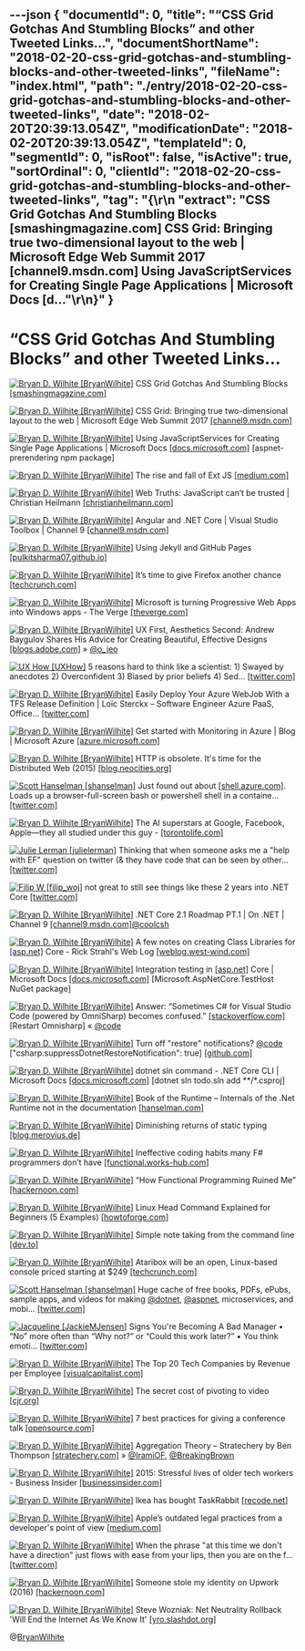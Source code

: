 ---json
{
  "documentId": 0,
  "title": "“CSS Grid Gotchas And Stumbling Blocks” and other Tweeted Links…",
  "documentShortName": "2018-02-20-css-grid-gotchas-and-stumbling-blocks-and-other-tweeted-links",
  "fileName": "index.html",
  "path": "./entry/2018-02-20-css-grid-gotchas-and-stumbling-blocks-and-other-tweeted-links",
  "date": "2018-02-20T20:39:13.054Z",
  "modificationDate": "2018-02-20T20:39:13.054Z",
  "templateId": 0,
  "segmentId": 0,
  "isRoot": false,
  "isActive": true,
  "sortOrdinal": 0,
  "clientId": "2018-02-20-css-grid-gotchas-and-stumbling-blocks-and-other-tweeted-links",
  "tag": "{\r\n  \"extract\": \"CSS Grid Gotchas And Stumbling Blocks [smashingmagazine.com] CSS Grid: Bringing true two-dimensional layout to the web | Microsoft Edge Web Summit 2017 [channel9.msdn.com] Using JavaScriptServices for Creating Single Page Applications | Microsoft Docs [d...\"\r\n}"
}
---

# “CSS Grid Gotchas And Stumbling Blocks” and other Tweeted Links…

[<img alt="Bryan D. Wilhite [BryanWilhite]" src="https://songhay.blob.core.windows.net/shared-social-twitter/BryanWilhite.jpeg">](http://songhayblog.azurewebsites.net/ "Bryan D. Wilhite [BryanWilhite]") CSS Grid Gotchas And Stumbling Blocks [[smashingmagazine.com]](https://www.smashingmagazine.com/2017/09/css-grid-gotchas-stumbling-blocks/)

[<img alt="Bryan D. Wilhite [BryanWilhite]" src="https://songhay.blob.core.windows.net/shared-social-twitter/BryanWilhite.jpeg">](http://songhayblog.azurewebsites.net/ "Bryan D. Wilhite [BryanWilhite]") CSS Grid: Bringing true two-dimensional layout to the web | Microsoft Edge Web Summit 2017 [[channel9.msdn.com]](https://channel9.msdn.com/Events/WebPlatformSummit/Microsoft-Edge-Web-Summit-2017/ES08)

[<img alt="Bryan D. Wilhite [BryanWilhite]" src="https://songhay.blob.core.windows.net/shared-social-twitter/BryanWilhite.jpeg">](http://songhayblog.azurewebsites.net/ "Bryan D. Wilhite [BryanWilhite]") Using JavaScriptServices for Creating Single Page Applications | Microsoft Docs [[docs.microsoft.com]](https://docs.microsoft.com/en-us/aspnet/core/client-side/spa-services) [aspnet-prerendering npm package]

[<img alt="Bryan D. Wilhite [BryanWilhite]" src="https://songhay.blob.core.windows.net/shared-social-twitter/BryanWilhite.jpeg">](http://songhayblog.azurewebsites.net/ "Bryan D. Wilhite [BryanWilhite]") The rise and fall of Ext JS [[medium.com]](https://medium.com/@ModusJesus/the-rise-and-fall-of-ext-js-c9d727131991)

[<img alt="Bryan D. Wilhite [BryanWilhite]" src="https://songhay.blob.core.windows.net/shared-social-twitter/BryanWilhite.jpeg">](http://songhayblog.azurewebsites.net/ "Bryan D. Wilhite [BryanWilhite]") Web Truths: JavaScript can’t be trusted | Christian Heilmann [[christianheilmann.com]](https://christianheilmann.com/2017/09/26/web-truths-javascript-cant-be-trusted/)

[<img alt="Bryan D. Wilhite [BryanWilhite]" src="https://songhay.blob.core.windows.net/shared-social-twitter/BryanWilhite.jpeg">](http://songhayblog.azurewebsites.net/ "Bryan D. Wilhite [BryanWilhite]") Angular and .NET Core | Visual Studio Toolbox | Channel 9 [[channel9.msdn.com]](https://channel9.msdn.com/Shows/Visual-Studio-Toolbox/Angular-and-NET-Core)

[<img alt="Bryan D. Wilhite [BryanWilhite]" src="https://songhay.blob.core.windows.net/shared-social-twitter/BryanWilhite.jpeg">](http://songhayblog.azurewebsites.net/ "Bryan D. Wilhite [BryanWilhite]") Using Jekyll and GitHub Pages [[pulkitsharma07.github.io]](https://pulkitsharma07.github.io/2017/09/23/using-jekyll-and-github-pages/)

[<img alt="Bryan D. Wilhite [BryanWilhite]" src="https://songhay.blob.core.windows.net/shared-social-twitter/BryanWilhite.jpeg">](http://songhayblog.azurewebsites.net/ "Bryan D. Wilhite [BryanWilhite]") It’s time to give Firefox another chance [[techcrunch.com]](https://techcrunch.com/2017/09/29/its-time-to-give-firefox-another-chance/)

[<img alt="Bryan D. Wilhite [BryanWilhite]" src="https://songhay.blob.core.windows.net/shared-social-twitter/BryanWilhite.jpeg">](http://songhayblog.azurewebsites.net/ "Bryan D. Wilhite [BryanWilhite]") Microsoft is turning Progressive Web Apps into Windows apps - The Verge [[theverge.com]](https://www.theverge.com/2018/2/7/16987842/microsoft-progressive-web-apps-pwa-edge-windows-10)

[<img alt="Bryan D. Wilhite [BryanWilhite]" src="https://songhay.blob.core.windows.net/shared-social-twitter/BryanWilhite.jpeg">](http://songhayblog.azurewebsites.net/ "Bryan D. Wilhite [BryanWilhite]") UX First, Aesthetics Second: Andrew Baygulov Shares His Advice for Creating Beautiful, Effective Designs [[blogs.adobe.com]](http://blogs.adobe.com/creativecloud/ux-first-aesthetics-second-andrew-baygulov-shares-his-advice-for-creating-beautiful-effective-designs) » [@o_jeo](http://twitter.com/o_jeo)

[<img alt="UX How [UXHow]" src="https://songhay.blob.core.windows.net/shared-social-twitter/UXHow.png">](http://uxhow.com/ "UX How [UXHow]") 5 reasons hard to think like a scientist: 1) Swayed by anecdotes 2) Overconfident 3) Biased by prior beliefs 4) Sed… [[twitter.com]](https://twitter.com/i/web/status/960519669705838593)

[<img alt="Bryan D. Wilhite [BryanWilhite]" src="https://songhay.blob.core.windows.net/shared-social-twitter/BryanWilhite.jpeg">](http://songhayblog.azurewebsites.net/ "Bryan D. Wilhite [BryanWilhite]") Easily Deploy Your Azure WebJob With a TFS Release Definition | Loïc Sterckx – Software Engineer Azure PaaS, Office… [[twitter.com]](https://twitter.com/i/web/status/960621628852973568)

[<img alt="Bryan D. Wilhite [BryanWilhite]" src="https://songhay.blob.core.windows.net/shared-social-twitter/BryanWilhite.jpeg">](http://songhayblog.azurewebsites.net/ "Bryan D. Wilhite [BryanWilhite]") Get started with Monitoring in Azure | Blog | Microsoft Azure [[azure.microsoft.com]](https://azure.microsoft.com/en-us/blog/get-started-with-monitoring-in-azure/)

[<img alt="Bryan D. Wilhite [BryanWilhite]" src="https://songhay.blob.core.windows.net/shared-social-twitter/BryanWilhite.jpeg">](http://songhayblog.azurewebsites.net/ "Bryan D. Wilhite [BryanWilhite]") HTTP is obsolete. It's time for the Distributed Web (2015) [[blog.neocities.org]](https://blog.neocities.org/blog/2015/09/08/its-time-for-the-distributed-web.html)

[<img alt="Scott Hanselman [shanselman]" src="https://songhay.blob.core.windows.net/shared-social-twitter/shanselman.jpg">](http://hanselman.com/ "Scott Hanselman [shanselman]") Just found out about [[shell.azure.com]](http://shell.azure.com). Loads up a browser-full-screen bash or powershell shell in a containe… [[twitter.com]](https://twitter.com/i/web/status/959598397714939904)

[<img alt="Bryan D. Wilhite [BryanWilhite]" src="https://songhay.blob.core.windows.net/shared-social-twitter/BryanWilhite.jpeg">](http://songhayblog.azurewebsites.net/ "Bryan D. Wilhite [BryanWilhite]") The AI superstars at Google, Facebook, Apple—they all studied under this guy - [[torontolife.com]](https://torontolife.com/tech/ai-superstars-google-facebook-apple-studied-guy/)

[<img alt="Julie Lerman [julielerman]" src="https://songhay.blob.core.windows.net/shared-social-twitter/julielerman.jpeg">](http://about.me/julielerman "Julie Lerman [julielerman]") Thinking that when someone asks me a "help with EF" question on twitter (& they have code that can be seen by other… [[twitter.com]](https://twitter.com/i/web/status/964890659479080960)

[<img alt="Filip W [filip_woj]" src="https://songhay.blob.core.windows.net/shared-social-twitter/filip_woj.jpg">](http://www.strathweb.com/ "Filip W [filip_woj]") not great to still see things like these 2 years into .NET Core [[twitter.com]](https://twitter.com/filip_woj/status/959335368951771136/photo/1)

[<img alt="Bryan D. Wilhite [BryanWilhite]" src="https://songhay.blob.core.windows.net/shared-social-twitter/BryanWilhite.jpeg">](http://songhayblog.azurewebsites.net/ "Bryan D. Wilhite [BryanWilhite]") .NET Core 2.1 Roadmap PT.1 | On .NET | Channel 9 [[channel9.msdn.com]](https://channel9.msdn.com/Shows/On-NET/NET-Core-21-Roadmap-PT1)[@coolcsh](http://twitter.com/coolcsh)

[<img alt="Bryan D. Wilhite [BryanWilhite]" src="https://songhay.blob.core.windows.net/shared-social-twitter/BryanWilhite.jpeg">](http://songhayblog.azurewebsites.net/ "Bryan D. Wilhite [BryanWilhite]") A few notes on creating Class Libraries for [[asp.net]](http://ASP.NET) Core - Rick Strahl's Web Log [[weblog.west-wind.com]](https://weblog.west-wind.com/posts/2017/Sep/26/A-few-notes-on-creating-Class-Libraries-for-ASPNET-Core)

[<img alt="Bryan D. Wilhite [BryanWilhite]" src="https://songhay.blob.core.windows.net/shared-social-twitter/BryanWilhite.jpeg">](http://songhayblog.azurewebsites.net/ "Bryan D. Wilhite [BryanWilhite]") Integration testing in [[asp.net]](http://ASP.NET) Core | Microsoft Docs [[docs.microsoft.com]](https://docs.microsoft.com/en-us/aspnet/core/testing/integration-testing) [Microsoft.AspNetCore.TestHost NuGet package]

[<img alt="Bryan D. Wilhite [BryanWilhite]" src="https://songhay.blob.core.windows.net/shared-social-twitter/BryanWilhite.jpeg">](http://songhayblog.azurewebsites.net/ "Bryan D. Wilhite [BryanWilhite]") Answer: “Sometimes C# for Visual Studio Code (powered by OmniSharp) becomes confused.” [[stackoverflow.com]](https://stackoverflow.com/a/41799416/22944) [Restart Omnisharp] « [@code](http://twitter.com/code)

[<img alt="Bryan D. Wilhite [BryanWilhite]" src="https://songhay.blob.core.windows.net/shared-social-twitter/BryanWilhite.jpeg">](http://songhayblog.azurewebsites.net/ "Bryan D. Wilhite [BryanWilhite]") Turn off "restore" notifications? [@code](http://twitter.com/code) ["csharp.suppressDotnetRestoreNotification": true] [[github.com]](https://github.com/OmniSharp/omnisharp-vscode/issues/193?platform=hootsuite)

[<img alt="Bryan D. Wilhite [BryanWilhite]" src="https://songhay.blob.core.windows.net/shared-social-twitter/BryanWilhite.jpeg">](http://songhayblog.azurewebsites.net/ "Bryan D. Wilhite [BryanWilhite]") dotnet sln command - .NET Core CLI | Microsoft Docs [[docs.microsoft.com]](https://docs.microsoft.com/en-us/dotnet/core/tools/dotnet-sln) [dotnet sln todo.sln add **/*.csproj]

[<img alt="Bryan D. Wilhite [BryanWilhite]" src="https://songhay.blob.core.windows.net/shared-social-twitter/BryanWilhite.jpeg">](http://songhayblog.azurewebsites.net/ "Bryan D. Wilhite [BryanWilhite]") Book of the Runtime – Internals of the .Net Runtime not in the documentation [[hanselman.com]](https://www.hanselman.com/blog/TheBookOfTheRuntimeTheInternalsOfTheNETRuntimeThatYouWontFindInTheDocumentation.aspx)

[<img alt="Bryan D. Wilhite [BryanWilhite]" src="https://songhay.blob.core.windows.net/shared-social-twitter/BryanWilhite.jpeg">](http://songhayblog.azurewebsites.net/ "Bryan D. Wilhite [BryanWilhite]") Diminishing returns of static typing [[blog.merovius.de]](https://blog.merovius.de/2017/09/12/diminishing-returns-of-static-typing.html)

[<img alt="Bryan D. Wilhite [BryanWilhite]" src="https://songhay.blob.core.windows.net/shared-social-twitter/BryanWilhite.jpeg">](http://songhayblog.azurewebsites.net/ "Bryan D. Wilhite [BryanWilhite]") Ineffective coding habits many F# programmers don’t have [[functional.works-hub.com]](https://functional.works-hub.com/blog/Seven-ineffective-coding-habits-many-F-programmers-don-t-have)

[<img alt="Bryan D. Wilhite [BryanWilhite]" src="https://songhay.blob.core.windows.net/shared-social-twitter/BryanWilhite.jpeg">](http://songhayblog.azurewebsites.net/ "Bryan D. Wilhite [BryanWilhite]") “How Functional Programming Ruined Me” [[hackernoon.com]](https://hackernoon.com/how-functional-programming-ruined-me-7886c12a46fd)

[<img alt="Bryan D. Wilhite [BryanWilhite]" src="https://songhay.blob.core.windows.net/shared-social-twitter/BryanWilhite.jpeg">](http://songhayblog.azurewebsites.net/ "Bryan D. Wilhite [BryanWilhite]") Linux Head Command Explained for Beginners (5 Examples) [[howtoforge.com]](https://www.howtoforge.com/linux-head-command/)

[<img alt="Bryan D. Wilhite [BryanWilhite]" src="https://songhay.blob.core.windows.net/shared-social-twitter/BryanWilhite.jpeg">](http://songhayblog.azurewebsites.net/ "Bryan D. Wilhite [BryanWilhite]") Simple note taking from the command line [[dev.to]](https://dev.to/ricardomol/note-taking-from-the-command-line-156)

[<img alt="Bryan D. Wilhite [BryanWilhite]" src="https://songhay.blob.core.windows.net/shared-social-twitter/BryanWilhite.jpeg">](http://songhayblog.azurewebsites.net/ "Bryan D. Wilhite [BryanWilhite]") Ataribox will be an open, Linux-based console priced starting at $249 [[techcrunch.com]](https://techcrunch.com/2017/09/26/ataribox-will-be-an-open-linux-based-console-priced-starting-at-249/)

[<img alt="Scott Hanselman [shanselman]" src="https://songhay.blob.core.windows.net/shared-social-twitter/shanselman.jpg">](http://hanselman.com/ "Scott Hanselman [shanselman]") Huge cache of free books, PDFs, ePubs, sample apps, and videos for making [@dotnet](http://twitter.com/dotnet), [@aspnet](http://twitter.com/aspnet), microservices, and mobi… [[twitter.com]](https://twitter.com/i/web/status/961002692658135041)

[<img alt="Jacqueline [JackieMJensen]" src="https://songhay.blob.core.windows.net/shared-social-twitter/JackieMJensen.jpg">](https://www.youtube.com/watch?v=ZeKBquRKa-w "Jacqueline [JackieMJensen]") Signs You're Becoming A Bad Manager • “No” more often than “Why not?” or “Could this work later?” • You think emoti… [[twitter.com]](https://twitter.com/i/web/status/960524924120166401)

[<img alt="Bryan D. Wilhite [BryanWilhite]" src="https://songhay.blob.core.windows.net/shared-social-twitter/BryanWilhite.jpeg">](http://songhayblog.azurewebsites.net/ "Bryan D. Wilhite [BryanWilhite]") The Top 20 Tech Companies by Revenue per Employee [[visualcapitalist.com]](http://www.visualcapitalist.com/top-20-tech-companies-revenue-per-employee/)

[<img alt="Bryan D. Wilhite [BryanWilhite]" src="https://songhay.blob.core.windows.net/shared-social-twitter/BryanWilhite.jpeg">](http://songhayblog.azurewebsites.net/ "Bryan D. Wilhite [BryanWilhite]") The secret cost of pivoting to video [[cjr.org]](https://www.cjr.org/business_of_news/pivot-to-video.php)

[<img alt="Bryan D. Wilhite [BryanWilhite]" src="https://songhay.blob.core.windows.net/shared-social-twitter/BryanWilhite.jpeg">](http://songhayblog.azurewebsites.net/ "Bryan D. Wilhite [BryanWilhite]") 7 best practices for giving a conference talk [[opensource.com]](https://opensource.com/article/17/9/7-best-practices-giving-conference-talk)

[<img alt="Bryan D. Wilhite [BryanWilhite]" src="https://songhay.blob.core.windows.net/shared-social-twitter/BryanWilhite.jpeg">](http://songhayblog.azurewebsites.net/ "Bryan D. Wilhite [BryanWilhite]") Aggregation Theory – Stratechery by Ben Thompson [[stratechery.com]](https://stratechery.com/2015/aggregation-theory/) » [@IramiOF](http://twitter.com/IramiOF), [@BreakingBrown](http://twitter.com/BreakingBrown)

[<img alt="Bryan D. Wilhite [BryanWilhite]" src="https://songhay.blob.core.windows.net/shared-social-twitter/BryanWilhite.jpeg">](http://songhayblog.azurewebsites.net/ "Bryan D. Wilhite [BryanWilhite]") 2015: Stressful lives of older tech workers - Business Insider [[businessinsider.com]](http://www.businessinsider.com/stressful-lives-of-older-tech-workers-2015-11)

[<img alt="Bryan D. Wilhite [BryanWilhite]" src="https://songhay.blob.core.windows.net/shared-social-twitter/BryanWilhite.jpeg">](http://songhayblog.azurewebsites.net/ "Bryan D. Wilhite [BryanWilhite]") Ikea has bought TaskRabbit [[recode.net]](https://www.recode.net/2017/9/28/16377528/ikea-acquisition-taskrabbit)

[<img alt="Bryan D. Wilhite [BryanWilhite]" src="https://songhay.blob.core.windows.net/shared-social-twitter/BryanWilhite.jpeg">](http://songhayblog.azurewebsites.net/ "Bryan D. Wilhite [BryanWilhite]") Apple’s outdated legal practices from a developer's point of view [[medium.com]](https://medium.com/bambuu/a-story-of-apples-excruciating-outdated-legal-practices-e5c144f0aeeb)

[<img alt="Bryan D. Wilhite [BryanWilhite]" src="https://songhay.blob.core.windows.net/shared-social-twitter/BryanWilhite.jpeg">](http://songhayblog.azurewebsites.net/ "Bryan D. Wilhite [BryanWilhite]") When the phrase "at this time we don't have a direction" just flows with ease from your lips, then you are on the f… [[twitter.com]](https://twitter.com/i/web/status/960548153467420672)

[<img alt="Bryan D. Wilhite [BryanWilhite]" src="https://songhay.blob.core.windows.net/shared-social-twitter/BryanWilhite.jpeg">](http://songhayblog.azurewebsites.net/ "Bryan D. Wilhite [BryanWilhite]") Someone stole my identity on Upwork (2016) [[hackernoon.com]](https://hackernoon.com/someone-stole-my-identity-on-upwork-and-all-i-got-was-this-lousy-blog-post-d63aab2b4c90)

[<img alt="Bryan D. Wilhite [BryanWilhite]" src="https://songhay.blob.core.windows.net/shared-social-twitter/BryanWilhite.jpeg">](http://songhayblog.azurewebsites.net/ "Bryan D. Wilhite [BryanWilhite]") Steve Wozniak: Net Neutrality Rollback 'Will End the Internet As We Know It' [[yro.slashdot.org]](https://yro.slashdot.org/story/17/09/30/0240204/steve-wozniak-net-neutrality-rollback-will-end-the-internet-as-we-know-it?utm_source=feedly1.0mainlinkanon&utm_medium=feed)

@[BryanWilhite](https://twitter.com/BryanWilhite)

